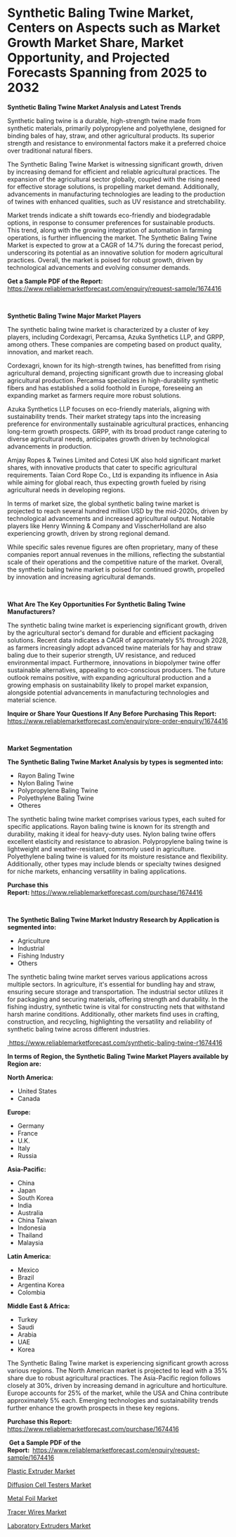 <p><h1>Synthetic Baling Twine Market, Centers on Aspects such as Market Growth Market Share, Market Opportunity, and Projected Forecasts Spanning from 2025 to 2032</h1></p><p><strong>Synthetic Baling Twine Market Analysis and Latest Trends</strong></p>
<p><p>Synthetic baling twine is a durable, high-strength twine made from synthetic materials, primarily polypropylene and polyethylene, designed for binding bales of hay, straw, and other agricultural products. Its superior strength and resistance to environmental factors make it a preferred choice over traditional natural fibers.</p><p>The Synthetic Baling Twine Market is witnessing significant growth, driven by increasing demand for efficient and reliable agricultural practices. The expansion of the agricultural sector globally, coupled with the rising need for effective storage solutions, is propelling market demand. Additionally, advancements in manufacturing technologies are leading to the production of twines with enhanced qualities, such as UV resistance and stretchability.</p><p>Market trends indicate a shift towards eco-friendly and biodegradable options, in response to consumer preferences for sustainable products. This trend, along with the growing integration of automation in farming operations, is further influencing the market. The Synthetic Baling Twine Market is expected to grow at a CAGR of 14.7% during the forecast period, underscoring its potential as an innovative solution for modern agricultural practices. Overall, the market is poised for robust growth, driven by technological advancements and evolving consumer demands.</p></p>
<p><strong>Get a Sample PDF of the Report:&nbsp;</strong> <a href="https://www.reliablemarketforecast.com/enquiry/request-sample/1674416?utm_campaign=1899&utm_medium=2&utm_source=Github&utm_content=ia&utm_term=25032025&utm_id=synthetic-baling-twine">https://www.reliablemarketforecast.com/enquiry/request-sample/1674416</a></p>
<p>&nbsp;</p>
<p><strong>Synthetic Baling Twine Major Market Players</strong></p>
<p><p>The synthetic baling twine market is characterized by a cluster of key players, including Cordexagri, Percamsa, Azuka Synthetics LLP, and GRPP, among others. These companies are competing based on product quality, innovation, and market reach.</p><p>Cordexagri, known for its high-strength twines, has benefitted from rising agricultural demand, projecting significant growth due to increasing global agricultural production. Percamsa specializes in high-durability synthetic fibers and has established a solid foothold in Europe, foreseeing an expanding market as farmers require more robust solutions. </p><p>Azuka Synthetics LLP focuses on eco-friendly materials, aligning with sustainability trends. Their market strategy taps into the increasing preference for environmentally sustainable agricultural practices, enhancing long-term growth prospects. GRPP, with its broad product range catering to diverse agricultural needs, anticipates growth driven by technological advancements in production.</p><p>Amjay Ropes & Twines Limited and Cotesi UK also hold significant market shares, with innovative products that cater to specific agricultural requirements. Taian Cord Rope Co., Ltd is expanding its influence in Asia while aiming for global reach, thus expecting growth fueled by rising agricultural needs in developing regions.</p><p>In terms of market size, the global synthetic baling twine market is projected to reach several hundred million USD by the mid-2020s, driven by technological advancements and increased agricultural output. Notable players like Henry Winning & Company and VisscherHolland are also experiencing growth, driven by strong regional demand.</p><p>While specific sales revenue figures are often proprietary, many of these companies report annual revenues in the millions, reflecting the substantial scale of their operations and the competitive nature of the market. Overall, the synthetic baling twine market is poised for continued growth, propelled by innovation and increasing agricultural demands.</p></p>
<p>&nbsp;</p>
<p><strong>What Are The Key Opportunities For Synthetic Baling Twine Manufacturers?</strong></p>
<p><p>The synthetic baling twine market is experiencing significant growth, driven by the agricultural sector's demand for durable and efficient packaging solutions. Recent data indicates a CAGR of approximately 5% through 2028, as farmers increasingly adopt advanced twine materials for hay and straw baling due to their superior strength, UV resistance, and reduced environmental impact. Furthermore, innovations in biopolymer twine offer sustainable alternatives, appealing to eco-conscious producers. The future outlook remains positive, with expanding agricultural production and a growing emphasis on sustainability likely to propel market expansion, alongside potential advancements in manufacturing technologies and material science.</p></p>
<p><strong>Inquire or Share Your Questions If Any Before Purchasing This Report:</strong> <a href="https://www.reliablemarketforecast.com/enquiry/pre-order-enquiry/1674416?utm_campaign=1899&utm_medium=2&utm_source=Github&utm_content=ia&utm_term=25032025&utm_id=synthetic-baling-twine">https://www.reliablemarketforecast.com/enquiry/pre-order-enquiry/1674416</a></p>
<p>&nbsp;</p>
<p><strong>Market Segmentation</strong></p>
<p><strong>The Synthetic Baling Twine Market Analysis by types is segmented into:</strong></p>
<p><ul><li>Rayon Baling Twine</li><li>Nylon Baling Twine</li><li>Polypropylene Baling Twine</li><li>Polyethylene Baling Twine</li><li>Otheres</li></ul></p>
<p><p>The synthetic baling twine market comprises various types, each suited for specific applications. Rayon baling twine is known for its strength and durability, making it ideal for heavy-duty uses. Nylon baling twine offers excellent elasticity and resistance to abrasion. Polypropylene baling twine is lightweight and weather-resistant, commonly used in agriculture. Polyethylene baling twine is valued for its moisture resistance and flexibility. Additionally, other types may include blends or specialty twines designed for niche markets, enhancing versatility in baling applications.</p></p>
<p><strong>Purchase this Report:&nbsp;</strong><a href="https://www.reliablemarketforecast.com/purchase/1674416?utm_campaign=1899&utm_medium=2&utm_source=Github&utm_content=ia&utm_term=25032025&utm_id=synthetic-baling-twine">https://www.reliablemarketforecast.com/purchase/1674416</a></p>
<p>&nbsp;</p>
<p><strong>The Synthetic Baling Twine Market Industry Research by Application is segmented into:</strong></p>
<p><ul><li>Agriculture</li><li>Industrial</li><li>Fishing Industry</li><li>Others</li></ul></p>
<p><p>The synthetic baling twine market serves various applications across multiple sectors. In agriculture, it's essential for bundling hay and straw, ensuring secure storage and transportation. The industrial sector utilizes it for packaging and securing materials, offering strength and durability. In the fishing industry, synthetic twine is vital for constructing nets that withstand harsh marine conditions. Additionally, other markets find uses in crafting, construction, and recycling, highlighting the versatility and reliability of synthetic baling twine across different industries.</p></p>
<p><a href="https://www.reliablemarketforecast.com/synthetic-baling-twine-r1674416?utm_campaign=1899&utm_medium=2&utm_source=Github&utm_content=ia&utm_term=25032025&utm_id=synthetic-baling-twine">&nbsp;https://www.reliablemarketforecast.com/synthetic-baling-twine-r1674416</a></p>
<p><strong>In terms of Region, the Synthetic Baling Twine Market Players available by Region are:</strong></p>
<p>
    <p> <strong> North America: </strong>
        <ul>
            <li>United States</li>
            <li>Canada</li>
        </ul>
        </p> 
    <p> <strong> Europe: </strong>
        <ul>
            <li>Germany</li>
            <li>France</li>
            <li>U.K.</li>
            <li>Italy</li>
            <li>Russia</li>
        </ul>
        </p> 
    <p> <strong> Asia-Pacific: </strong>
        <ul>
            <li>China</li>
            <li>Japan</li>
            <li>South Korea</li>
            <li>India</li>
            <li>Australia</li>
            <li>China Taiwan</li>
            <li>Indonesia</li>
            <li>Thailand</li>
            <li>Malaysia</li>
        </ul>
        </p> 
    <p> <strong> Latin America: </strong>
        <ul>
            <li>Mexico</li>
            <li>Brazil</li>
            <li>Argentina Korea</li>
            <li>Colombia</li>
        </ul>
        </p> 
    <p> <strong> Middle East & Africa: </strong>
        <ul>
            <li>Turkey</li>
            <li>Saudi</li>
            <li>Arabia</li>
            <li>UAE</li>
            <li>Korea</li>
        </ul>
    </p>
    </p>
<p><p>The Synthetic Baling Twine market is experiencing significant growth across various regions. The North American market is projected to lead with a 35% share due to robust agricultural practices. The Asia-Pacific region follows closely at 30%, driven by increasing demand in agriculture and horticulture. Europe accounts for 25% of the market, while the USA and China contribute approximately 5% each. Emerging technologies and sustainability trends further enhance the growth prospects in these key regions.</p></p>
<p><strong>Purchase this Report: </strong><a href="https://www.reliablemarketforecast.com/purchase/1674416?utm_campaign=1899&utm_medium=2&utm_source=Github&utm_content=ia&utm_term=25032025&utm_id=synthetic-baling-twine">https://www.reliablemarketforecast.com/purchase/1674416</a></p>
<p>&nbsp;<strong>Get a Sample PDF of the Report:&nbsp;&nbsp;</strong><a href="https://www.reliablemarketforecast.com/enquiry/request-sample/1674416?utm_campaign=1899&utm_medium=2&utm_source=Github&utm_content=ia&utm_term=25032025&utm_id=synthetic-baling-twine">https://www.reliablemarketforecast.com/enquiry/request-sample/1674416</a></p>
<p><strong></strong></p>
<p><p><a href="https://github.com/nxauwedaroui2/Market-Research-Report-List-1/blob/main/plastic-extruder-market.md?utm_campaign=1899&utm_medium=2&utm_source=Github&utm_content=ia&utm_term=25032025&utm_id=synthetic-baling-twine">Plastic Extruder Market</a></p><p><a href="https://github.com/sahoolipko6f/Market-Research-Report-List-1/blob/main/diffusion-cell-testers-market.md?utm_campaign=1899&utm_medium=2&utm_source=Github&utm_content=ia&utm_term=25032025&utm_id=synthetic-baling-twine">Diffusion Cell Testers Market</a></p><p><a href="https://github.com/rogetspate12/Market-Research-Report-List-1/blob/main/metal-foil-market.md?utm_campaign=1899&utm_medium=2&utm_source=Github&utm_content=ia&utm_term=25032025&utm_id=synthetic-baling-twine">Metal Foil Market</a></p><p><a href="https://github.com/ranewknaller/Market-Research-Report-List-1/blob/main/tracer-wires-market.md?utm_campaign=1899&utm_medium=2&utm_source=Github&utm_content=ia&utm_term=25032025&utm_id=synthetic-baling-twine">Tracer Wires Market</a></p><p><a href="https://github.com/iontahoehlct/Market-Research-Report-List-1/blob/main/laboratory-extruders-market.md?utm_campaign=1899&utm_medium=2&utm_source=Github&utm_content=ia&utm_term=25032025&utm_id=synthetic-baling-twine">Laboratory Extruders Market</a></p></p>